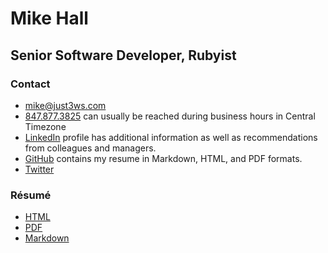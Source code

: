 # Mike Hall
## Senior Software Developer, Rubyist

### Contact
 - [mike@just3ws.com](mailto:mike@just3ws.com)
 - [847.877.3825](tel:+18478773825) can usually be reached during business hours in Central Timezone
 - [LinkedIn](https://www.linkedin.com/in/just3ws) profile has additional information as well as recommendations from colleagues and managers.
 - [GitHub](https://www.github.com/just3ws/resume) contains my resume in Markdown, HTML, and PDF formats.
 - [Twitter](https://www.twitter.com/just3ws)

### Résumé
 - [HTML](http://www.just3ws.com/R%C3%A9sum%C3%A9-for-Mike-Hall-Senior-Software-Developer-Ruby.html)
 - [PDF](http://www.just3ws.com/R%C3%A9sum%C3%A9-for-Mike-Hall-Senior-Software-Developer-Ruby.pdf)
 - [Markdown](http://www.just3ws.com/R%C3%A9sum%C3%A9-for-Mike-Hall-Senior-Software-Developer-Ruby.md)

